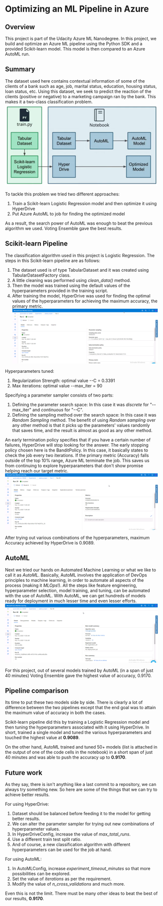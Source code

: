 # Optimizing an ML Pipeline in Azure

## Overview
This project is part of the Udacity Azure ML Nanodegree.
In this project, we build and optimize an Azure ML pipeline using the Python SDK and a provided Scikit-learn model.
This model is then compared to an Azure AutoML run.

## Summary
The dataset used here contains contextual information of some of the clients of a bank such as age, job, marital status, education, housing status, loan status, etc. Using this dataset, we seek to predict the reaction of the clients (positive or negative) to a marketing campaign ran by the bank. This makes it a two-class classification problem.
![Pipeline Architecture](https://github.com/Anupriya-S/Optimizing-an-ML-Pipeline-in-Azure/blob/main/Images/Screenshot%20(958).png?raw=true)

To tackle this problem we tried two different approaches:
1. Train a Scikit-learn Logistic Regression model and then optimize it using HyperDrive
2. Put Azure AutoML to job for finding the optimized model

As a result, the search power of AutoML was enough to beat the previous algorithm we used. Voting Ensemble gave the best results.

## Scikit-learn Pipeline
The classification algorithm used in this project is Logistic Regression. The steps in this Scikit-learn pipeline are as follows:
1. The dataset used is of type TabularDataset and it was created using TabularDatasetFactory class.
2. A little cleaning was performed using *clean_data()* method.
3. Then the model was trained using the default values of the hyperparameters provided in the training script.
4. After training the model, HyperDrive was used for finding the optimal values of the hyperparameters for achieving the maximum accuracy, the primary metric.
![Scikit-learn Pipeline](https://github.com/Anupriya-S/Optimizing-an-ML-Pipeline-in-Azure/blob/main/Images/Screenshot%20(943).png?raw=true)

Hyperparameters tuned:
1. Regularization Strength: optimal value --C = 0.3391
2. Max iterations: optimal value --max_iter = 90

Specifying a parameter sampler consists of two parts:
1. Defining the parameter search space: In this case it was *discrete* for "--max_iter" and *continuous* for "--C".
2. Defining the sampling method over the search space: In this case it was *Random Sampling* method.
The benefit of using *Random sampling* over any other method is that it picks up the parameters' values randomly that saves time, and the result is almost as good as any other method.

An early termination policy specifies that if you have a certain number of failures, HyperDrive will stop looking for the answer. The early stopping policy chosen here is the BanditPolicy. In this case, it basically states to check the job every two iterations. If the primary metric (Accuracy) falls outside of the top 10% range, Azure ML terminate the job. This saves us from continuing to explore hyperparameters that don't show promise helping reach our target metric.
![best_hyperdrive](https://github.com/Anupriya-S/Optimizing-an-ML-Pipeline-in-Azure/blob/main/Images/Screenshot%20(949).png?raw=true)

After trying out various combinations of the hyperparameters, maximum Accuracy achieved by HyperDrive is 0.9089.

## AutoML
Next we tried our hands on Automated Machine Learning or what we like to call it as *AutoML*. Basically, AutoML involves the application of DevOps principles to machine learning, in order to automate all aspects of the process (making it *MLOps*!). All the steps like feature engineering, hyperparameter selection, model training, and tuning, can be automated with the use of AutoML. With AutoML, we can get hundreds of models ready for deployment in much lesser time and even lesser efforts.
![AutoML Result](https://github.com/Anupriya-S/Optimizing-an-ML-Pipeline-in-Azure/blob/main/Images/Screenshot%20(952).png?raw=true)

For this project, out of several models trained by AutoML (in a span of just 40 minutes) Voting Ensemble gave the highest value of accuracy, 0.9170.

## Pipeline comparison
Its time to put these two models side by side. There is clearly a lot of difference between the two pipelines except that the end goal was to attain the maximum value of accuracy in both the cases.

Scikit-learn pipeline did this by training a Logistic Regression model and then tuning the hyperparameters associated with it using HyperDrive. In short, trained a single model and tuned the various hyperparameters and touched the highest value at **0.9089**.

On the other hand, AutoML trained and tuned 50+ models (list is attached in the output of one of the code cells in the notebook) in a short span of just 40 minutes and was able to push the accuracy up to **0.9170**.

## Future work
As they say, there is isn't anything like a last commit to a repository, we can always try something new. So here are some of the things that we can try to achieve better results.

For using HyperDrive:
1. Dataset should be balanced before feeding it to the model for getting better results.
2. We can alter the parameter sampler for trying out new combinations of hyperparameter values.
3. In HyperDriveConfig, increase the value of *max_total_runs*.
4. Use a different train test split ratio.
5. And of course, a new classification algorithm with different hyperparameters can be used for the job at hand.

For using AutoML:
1. In AutoMLConfig, increase *experiment_timeout_minutes* so that more possibilities can be explored.
2. Set the value of *iterations* as per the requirement.
3. Modify the value of *n_cross_validations* and much more.

Even this is not the limit. There must be many other ideas to beat the best of our results, **0.9170**.
